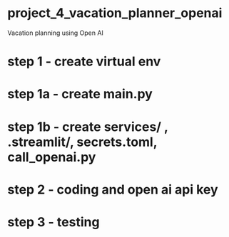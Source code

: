 # project_4_vacation_planner_openai
Vacation planning using Open AI

# step 1 - create virtual env
# step 1a - create main.py
# step 1b - create services/ , .streamlit/, secrets.toml, call_openai.py

# step 2 - coding and open ai api key

# step 3 - testing
